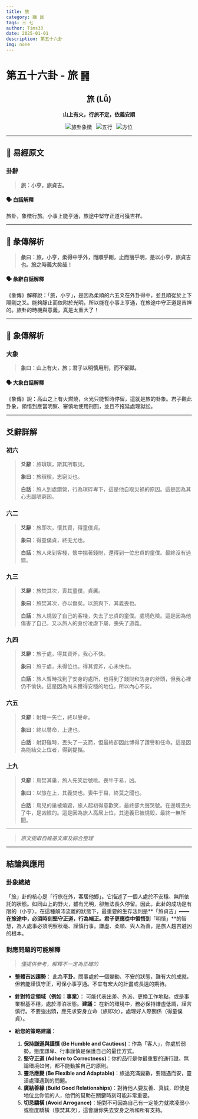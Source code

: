 ```yaml
---
title: 旅
category: 離 艮
tags: 三 七
author: Tims33
date: 2025-01-01
description: 第五十六卦
img: none
---
```


# 第五十六卦 - 旅 ䷷

<div align="center">

## 旅 (Lǚ)
**山上有火，行旅不定，依義安順**

</div>

<div align="center">

![旅卦象徵](https://img.shields.io/badge/卦象-旅-gray?style=for-the-badge)&ensp;
![五行](https://img.shields.io/badge/五行-上火下土-red?style=for-the-badge)&ensp;
![方位](https://img.shields.io/badge/方位-南｜東北-lightblue?style=for-the-badge)

</div>

---

## 📜 易經原文

### 卦辭

> **旅：小亨，旅貞吉。**

#### 🗣️ 白話解釋
旅卦，象徵行旅。小事上能亨通，旅途中堅守正道可獲吉祥。

---

## 📖 彖傳解析

> **彖曰：旅，小亨，柔得中乎外，而順乎剛，止而丽乎明，是以小亨，旅貞吉也。旅之時義大矣哉！**

#### 🗣️ 彖辭白話解釋
《彖傳》解釋說：「旅，小亨」，是因為柔順的六五爻在外卦得中，並且順從於上下陽剛之爻。能夠靜止而依附於光明，所以能在小事上亨通，在旅途中守正道是吉祥的。旅卦的時機與意義，真是太重大了！

---

## 🎯 象傳解析

### 大象

> **象曰：山上有火，旅；君子以明慎用刑，而不留獄。**

#### 🗣️ 大象白話解釋
《象傳》說：高山之上有火燃燒，火光只能暫時停留，這就是旅的卦象。君子觀此卦象，領悟到應當明察、審慎地使用刑罰，並且不拖延處理獄訟。

---

## 爻辭詳解

### 初六

> **爻辭**：旅瑣瑣，斯其所取災。
>
> **象曰**：旅瑣瑣，志窮災也。
>
> **白話**：旅人到處鑽營，行為瑣碎卑下，這是他自取災禍的原因。這是因為其心志鄙陋窮困。

### 六二

> **爻辭**：旅即次，懷其資，得童僕貞。
>
> **象曰**：得童僕貞，終无尤也。
>
> **白話**：旅人來到客棧，懷中揣著錢財，還得到一位忠貞的童僕。最終沒有過錯。

### 九三

> **爻辭**：旅焚其次，喪其童僕，貞厲。
>
> **象曰**：旅焚其次，亦以傷矣。以旅與下，其義喪也。
>
> **白話**：旅人燒毀了自己的客棧，失去了忠貞的童僕。處境危險。這是因為他傷害了自己，又以旅人的身份凌虐下屬，喪失了道義。

### 九四

> **爻辭**：旅于處，得其資斧，我心不快。
>
> **象曰**：旅于處，未得位也。得其資斧，心未快也。
>
> **白話**：旅人暫時找到了安身的處所，也得到了錢財和防身的斧頭，但我心裡仍不愉快。這是因為尚未獲得安穩的地位，所以內心不安。

### 六五

> **爻辭**：射雉一矢亡，終以譽命。
>
> **象曰**：終以譽命，上逮也。
>
> **白話**：射野雞時，丟失了一支箭，但最終卻因此博得了讚譽和任命。這是因為能結交上位者，得到提攜。

### 上九

> **爻辭**：鳥焚其巢，旅人先笑后號咷。喪牛于易，凶。
>
> **象曰**：以旅在上，其義焚也。喪牛于易，終莫之聞也。
>
> **白話**：鳥兒的巢被燒毀，旅人起初得意歡笑，最終卻大聲哭號。在邊境丟失了牛，是凶險的。這是因為旅人高居上位，其道義已被燒毀，最終一無所聞。

---
> *原文提取自維基文庫及綜合整理*
---

## 結論與應用

### 卦象總結
「旅」卦的核心是「行旅在外，客居他鄉」。它描述了一個人處於不安穩、無所依託的狀態。如同山上的野火，雖有光明，卻無法長久停留。因此，此卦的成功是有限的（小亨）。在這種顛沛流離的狀態下，最重要的生存法則是**「旅貞吉」**——在旅途中，必須時刻堅守正道，行為端正。君子更應從中領悟到**「明慎」**的智慧，為人處事必須明察秋毫、謹慎行事。謙虛、柔順、與人為善，是旅人趨吉避凶的根本。

### 對應問題的可能解釋
> *僅提供參考，解釋不一定為正確的*

* **整體吉凶趨勢**：
    此為**平卦**。問事處於一個變動、不安的狀態，難有大的成就，但若能謹慎守正，可保小事亨通。不宜有宏大的計畫或長遠的期待。

* **針對特定領域（例如：事業）**：
    可能代表出差、外派、更換工作地點，或是事業根基不穩，處於漂泊狀態。**建議：** 在新的環境中，務必保持謙虛低調，謹言慎行。不要強出頭，應先求安身立命（旅即次），處理好人際關係（得童僕貞）。

* **給您的策略建議**：
    1.  **保持謙遜與謹慎 (Be Humble and Cautious)**：作為「客人」，你處於弱勢。態度謙卑、行事謹慎是保護自己的最佳方式。
    2.  **堅守正道 (Adhere to Correctness)**：你的品行是你最重要的通行證。無論環境如何，都不能動搖自己的原則。
    3.  **靈活應變 (Be Flexible and Adaptable)**：旅途充滿變數，要隨遇而安，靈活處理遇到的問題。
    4.  **廣結善緣 (Build Good Relationships)**：對待他人要友善、真誠，即使是地位比你低的人，他們的幫助在關鍵時刻可能非常重要。
    5.  **切忌驕橫 (Avoid Arrogance)**：絕對不可因為自己有一定能力就欺凌弱小或態度驕橫（旅焚其次），這會讓你失去安身之所和所有支持。